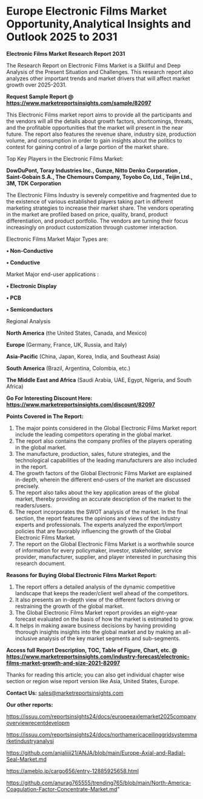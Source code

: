 # Europe Electronic Films Market Opportunity,Analytical Insights and Outlook 2025 to 2031

<strong>Electronic Films Market Research Report 2031</strong>

The Research Report on Electronic Films Market is a Skillful and Deep Analysis of the Present Situation and Challenges. This research report also analyzes other important trends and market drivers that will affect market growth over 2025-2031.

<strong>Request Sample Report @ <a href=https://www.marketreportsinsights.com/sample/82097>https://www.marketreportsinsights.com/sample/82097</a></strong>

This Electronic Films market report aims to provide all the participants and the vendors will all the details about growth factors, shortcomings, threats, and the profitable opportunities that the market will present in the near future. The report also features the revenue share, industry size, production volume, and consumption in order to gain insights about the politics to contest for gaining control of a large portion of the market share.

Top Key Players in the Electronic Films Market:

<strong>DowDuPont, Toray Industries Inc., Gunze, Nitto Denko Corporation , Saint-Gobain S.A., The Chemours Company, Toyobo Co, Ltd., Teijin Ltd., 3M, TDK Corporation</strong>

The Electronic Films Industry is severely competitive and fragmented due to the existence of various established players taking part in different marketing strategies to increase their market share. The vendors operating in the market are profiled based on price, quality, brand, product differentiation, and product portfolio. The vendors are turning their focus increasingly on product customization through customer interaction.

Electronic Films Market Major Types are:

<strong>• Non-Conductive

• Conductive</strong>

Market Major end-user applications :

<strong>• Electronic Display

• PCB

• Semiconductors</strong>

Regional Analysis

</u><strong><b>North America</b></strong> (the United States, Canada, and Mexico)

<strong><b>Europe </b></strong>(Germany, France, UK, Russia, and Italy)

<strong><b>Asia-Pacific</b></strong> (China, Japan, Korea, India, and Southeast Asia)

<strong><b>South America</b></strong> (Brazil, Argentina, Colombia, etc.)

<strong><b>The Middle East and Africa</b></strong> (Saudi Arabia, UAE, Egypt, Nigeria, and South Africa)

<strong>Go For Interesting Discount Here: <a href=https://www.marketreportsinsights.com/discount/82097>https://www.marketreportsinsights.com/discount/82097</a></strong>

<strong>Points Covered in The Report:</strong>
<ol>
  <li>The major points considered in the Global Electronic Films Market report include the leading competitors operating in the global market.</li>
  <li>The report also contains the company profiles of the players operating in the global market.</li>
  <li>The manufacture, production, sales, future strategies, and the technological capabilities of the leading manufacturers are also included in the report.</li>
  <li>The growth factors of the Global Electronic Films Market are explained in-depth, wherein the different end-users of the market are discussed precisely.</li>
  <li>The report also talks about the key application areas of the global market, thereby providing an accurate description of the market to the readers/users.</li>
  <li>The report incorporates the SWOT analysis of the market. In the final section, the report features the opinions and views of the industry experts and professionals. The experts analyzed the export/import policies that are favorably influencing the growth of the Global Electronic Films Market.</li>
  <li>The report on the Global Electronic Films Market is a worthwhile source of information for every policymaker, investor, stakeholder, service provider, manufacturer, supplier, and player interested in purchasing this research document.</li>
</ol>
<strong>Reasons for Buying Global Electronic Films Market Report:</strong>

<ol>
  <li>The report offers a detailed analysis of the dynamic competitive landscape that keeps the reader/client well ahead of the competitors.</li>
  <li>It also presents an in-depth view of the different factors driving or restraining the growth of the global market.</li>
  <li>The Global Electronic Films Market report provides an eight-year forecast evaluated on the basis of how the market is estimated to grow.</li>
  <li>It helps in making aware business decisions by having providing thorough insights insights into the global market and by making an all-inclusive analysis of the key market segments and sub-segments.</li>
</ol>
<strong>Access full Report Description, TOC, Table of Figure, Chart, etc. @ <a href=https://www.marketreportsinsights.com/industry-forecast/electronic-films-market-growth-and-size-2021-82097>https://www.marketreportsinsights.com/industry-forecast/electronic-films-market-growth-and-size-2021-82097</a></strong>


Thanks for reading this article; you can also get individual chapter wise section or region wise report version like Asia, United States, Europe.

<strong>Contact Us:</strong>
sales@marketreportsinsights.com

<strong>Our other reports:</strong>

<a href=https://issuu.com/reportsinsights24/docs/europeeaxlemarket2025companyoverviewrecentdevelopm>https://issuu.com/reportsinsights24/docs/europeeaxlemarket2025companyoverviewrecentdevelopm</a>

<a href=https://issuu.com/reportsinsights24/docs/northamericaceilinggridsystemmarketindustryanalysi>https://issuu.com/reportsinsights24/docs/northamericaceilinggridsystemmarketindustryanalysi</a>

<a href=https://github.com/anjaliiii21/ANJA/blob/main/Europe-Axial-and-Radial-Seal-Market.md>https://github.com/anjaliiii21/ANJA/blob/main/Europe-Axial-and-Radial-Seal-Market.md</a>

<a href=https://ameblo.jp/cargo656/entry-12885925658.html>https://ameblo.jp/cargo656/entry-12885925658.html</a>

<a href=https://github.com/anurag765555/trending765/blob/main/North-America-Coagulation-Factor-Concentrate-Market.md>https://github.com/anurag765555/trending765/blob/main/North-America-Coagulation-Factor-Concentrate-Market.md</a>"
